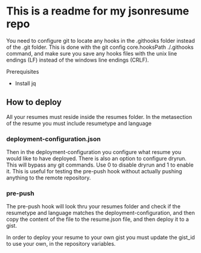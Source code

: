 # This is a readme for my jsonresume repo

You need to configure git to locate any hooks in the .githooks folder instead of the .git folder. 
This is done with the git config core.hooksPath ./.githooks command, and make sure you save any hooks files with the unix line endings (LF) instead of the windows line endings (CRLF).

Prerequisites
- Install jq


## How to deploy

All your resumes must reside inside the resumes folder.
In the metasection of the resume you must include resumetype and language

### deployment-configuration.json
Then in the deployment-configuration you configure what resume you would like to have deployed. There is also an option to configure dryrun. This will bypass any git commands. Use 0 to disable dryrun and 1 to enable it. This is useful for testing the pre-push hook without actually pushing anything to the remote repository.


### pre-push
The pre-push hook will look thru your resumes folder and check if the resumetype and language matches the deployment-configuration, and then copy the content of the file to the resume.json file, and then deploy it to a gist.

In order to deploy your resume to your own gist you must update the gist_id to use your own, in the repository variables.
